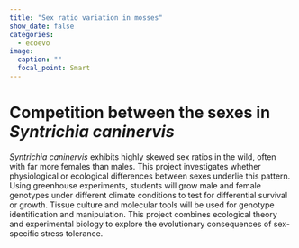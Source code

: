 ```yaml
---
title: "Sex ratio variation in mosses"
show_date: false
categories:
  - ecoevo
image:
  caption: ""
  focal_point: Smart
---
```


# Competition between the sexes in *Syntrichia caninervis*

*Syntrichia caninervis* exhibits highly skewed sex ratios in the wild, often with far more females than males. This project investigates whether physiological or ecological differences between sexes underlie this pattern. Using greenhouse experiments, students will grow male and female genotypes under different climate conditions to test for differential survival or growth. Tissue culture and molecular tools will be used for genotype identification and manipulation. This project combines ecological theory and experimental biology to explore the evolutionary consequences of sex-specific stress tolerance.
